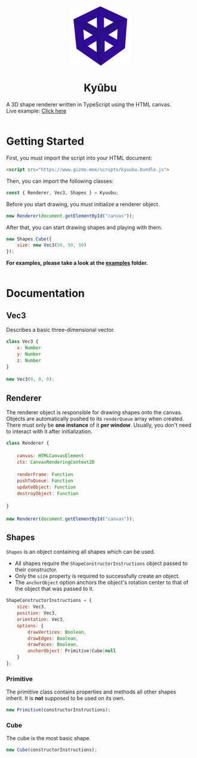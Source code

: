 <p align="center"><img src="https://github.com/GizmoTjaz/kyuubu/blob/master/logo/Logo.png" width="160"></p>
<h1 align="center">Kyūbu</h1>

A 3D shape renderer written in TypeScript using the HTML canvas.  
Live example: [Click here](https:///www.gizmo.moe/kyuubu_example.html)
<br></br>

# Getting Started

First, you must import the script into your HTML document:
```html
<script src="https://www.gizmo.moe/scripts/kyuubu.bundle.js">
```

Then, you can import the following classes:
```js
const { Renderer, Vec3, Shapes } = Kyuubu;
```

Before you start drawing, you must initialize a renderer object.
```js
new Renderer(document.getElementById("canvas"));
```

After that, you can start drawing shapes and playing with them.
```js
new Shapes.Cube({
    size: new Vec3(50, 50, 50)
});
```

**For examples, please take a look at the [examples](https://github.com/GizmoTjaz/kyuubu/tree/master/examples) folder.**
<br></br>

# Documentation

## Vec3
Describes a basic three-dimensional vector.

```js
class Vec3 {
    x: Number
    y: Number
    z: Number
}

new Vec3(0, 0, 0);
```

## Renderer
The renderer object is responsible for drawing shapes onto the canvas. Objects are automatically pushed to its `renderQueue` array when created. There must only be **one instance** of it **per window**. Usually, you don't need to interact with it after initialization.

```js
class Renderer {

    canvas: HTMLCanvasElement
    ctx: CanvasRenderingContext2D

    renderFrame: Function
    pushToQueue: Function
    updateObject: Function
    destroyObject: Function

}

new Renderer(document.getElementById("canvas"));
```

## Shapes
`Shapes` is an object containing all shapes which can be used.
- All shapes require the `ShapeConstructorInstructions` object passed to their constructor.
- Only the `size` property is required to successfully create an object.
- The `anchorObject` option anchors the object's rotation center to that of the object that was passed to it.

```js
ShapeConstructorInstructions = {
    size: Vec3,
    position: Vec3,
    orientation: Vec3,
    options: {
        drawVertices: Boolean,
        drawEdges: Boolean,
        drawFaces: Boolean,
        anchorObject: Primitive|Cube|null
    }
};
```

### Primitive
The primitive class contains properties and methods all other shapes inherit. It is **not** supposed to be used on its own.
```js
new Primitive(constructorInstructions);
```

### Cube
The cube is the most basic shape.
```js
new Cube(constructorInstructions);
```
